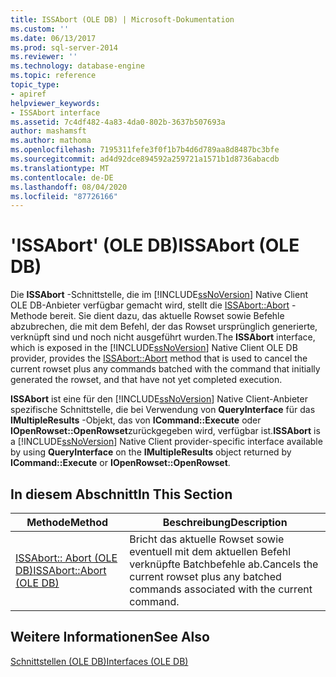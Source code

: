 ```yaml
---
title: ISSAbort (OLE DB) | Microsoft-Dokumentation
ms.custom: ''
ms.date: 06/13/2017
ms.prod: sql-server-2014
ms.reviewer: ''
ms.technology: database-engine
ms.topic: reference
topic_type:
- apiref
helpviewer_keywords:
- ISSAbort interface
ms.assetid: 7c4df482-4a83-4da0-802b-3637b507693a
author: mashamsft
ms.author: mathoma
ms.openlocfilehash: 7195311fefe3f0f1b7b4d6d789aa8d8487bc3bfe
ms.sourcegitcommit: ad4d92dce894592a259721a1571b1d8736abacdb
ms.translationtype: MT
ms.contentlocale: de-DE
ms.lasthandoff: 08/04/2020
ms.locfileid: "87726166"
---
```

# <a name="issabort-ole-db"></a><span data-ttu-id="92d0a-102">'ISSAbort' (OLE DB)</span><span class="sxs-lookup"><span data-stu-id="92d0a-102">ISSAbort (OLE DB)</span></span>
  <span data-ttu-id="92d0a-103">Die **ISSAbort** -Schnittstelle, die im [!INCLUDE[ssNoVersion](../../includes/ssnoversion-md.md)] Native Client OLE DB-Anbieter verfügbar gemacht wird, stellt die [ISSAbort::Abort](../../relational-databases/native-client-ole-db-interfaces/issabort-abort-ole-db.md) -Methode bereit. Sie dient dazu, das aktuelle Rowset sowie Befehle abzubrechen, die mit dem Befehl, der das Rowset ursprünglich generierte, verknüpft sind und noch nicht ausgeführt wurden.</span><span class="sxs-lookup"><span data-stu-id="92d0a-103">The **ISSAbort** interface, which is exposed in the [!INCLUDE[ssNoVersion](../../includes/ssnoversion-md.md)] Native Client OLE DB provider, provides the [ISSAbort::Abort](../../relational-databases/native-client-ole-db-interfaces/issabort-abort-ole-db.md) method that is used to cancel the current rowset plus any commands batched with the command that initially generated the rowset, and that have not yet completed execution.</span></span>  
  
 <span data-ttu-id="92d0a-104">**ISSAbort** ist eine für den [!INCLUDE[ssNoVersion](../../includes/ssnoversion-md.md)] Native Client-Anbieter spezifische Schnittstelle, die bei Verwendung von **QueryInterface** für das **IMultipleResults** -Objekt, das von **ICommand::Execute** oder **IOpenRowset::OpenRowset**zurückgegeben wird, verfügbar ist.</span><span class="sxs-lookup"><span data-stu-id="92d0a-104">**ISSAbort** is a [!INCLUDE[ssNoVersion](../../includes/ssnoversion-md.md)] Native Client provider-specific interface available by using **QueryInterface** on the **IMultipleResults** object returned by **ICommand::Execute** or **IOpenRowset::OpenRowset**.</span></span>  
  
## <a name="in-this-section"></a><span data-ttu-id="92d0a-105">In diesem Abschnitt</span><span class="sxs-lookup"><span data-stu-id="92d0a-105">In This Section</span></span>  
  
|<span data-ttu-id="92d0a-106">Methode</span><span class="sxs-lookup"><span data-stu-id="92d0a-106">Method</span></span>|<span data-ttu-id="92d0a-107">Beschreibung</span><span class="sxs-lookup"><span data-stu-id="92d0a-107">Description</span></span>|  
|------------|-----------------|  
|[<span data-ttu-id="92d0a-108">ISSAbort:: Abort &#40;OLE DB&#41;</span><span class="sxs-lookup"><span data-stu-id="92d0a-108">ISSAbort::Abort &#40;OLE DB&#41;</span></span>](../../relational-databases/native-client-ole-db-interfaces/issabort-abort-ole-db.md)|<span data-ttu-id="92d0a-109">Bricht das aktuelle Rowset sowie eventuell mit dem aktuellen Befehl verknüpfte Batchbefehle ab.</span><span class="sxs-lookup"><span data-stu-id="92d0a-109">Cancels the current rowset plus any batched commands associated with the current command.</span></span>|  
  
## <a name="see-also"></a><span data-ttu-id="92d0a-110">Weitere Informationen</span><span class="sxs-lookup"><span data-stu-id="92d0a-110">See Also</span></span>  
 [<span data-ttu-id="92d0a-111">Schnittstellen &#40;OLE DB&#41;</span><span class="sxs-lookup"><span data-stu-id="92d0a-111">Interfaces &#40;OLE DB&#41;</span></span>](../../../2014/database-engine/dev-guide/interfaces-ole-db.md)  
  
  
